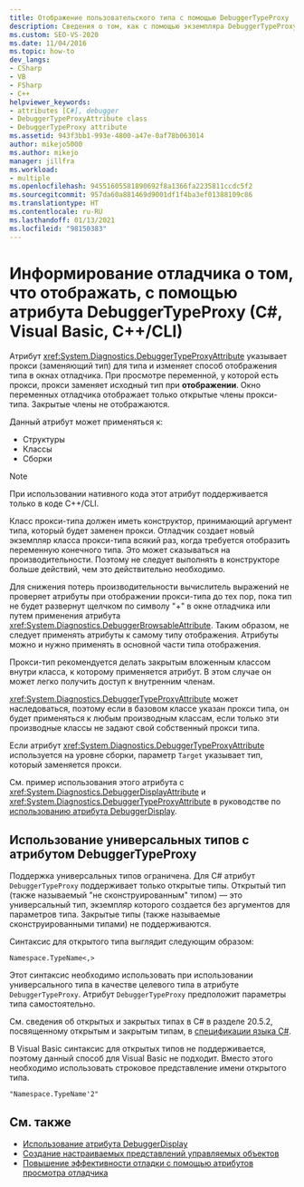 ```yaml
---
title: Отображение пользовательского типа с помощью DebuggerTypeProxy | Документация Майкрософт
description: Сведения о том, как с помощью экземпляра DebuggerTypeProxyAttribute указать прокси (замещающий тип) для типа, чтобы изменить способ отображения типа в окнах отладчика.
ms.custom: SEO-VS-2020
ms.date: 11/04/2016
ms.topic: how-to
dev_langs:
- CSharp
- VB
- FSharp
- C++
helpviewer_keywords:
- attributes [C#], debugger
- DebuggerTypeProxyAttribute class
- DebuggerTypeProxy attribute
ms.assetid: 943f3bb1-993e-4800-a47e-0af78b063014
author: mikejo5000
ms.author: mikejo
manager: jillfra
ms.workload:
- multiple
ms.openlocfilehash: 94551605581890692f8a1366fa2235811ccdc5f2
ms.sourcegitcommit: 957da60a881469d9001df1f4ba3ef01388109c86
ms.translationtype: HT
ms.contentlocale: ru-RU
ms.lasthandoff: 01/13/2021
ms.locfileid: "98150383"
---
```

# <a name="tell-the-debugger-what-type-to-show-using-debuggertypeproxy-attribute-c-visual-basic-ccli"></a>Информирование отладчика о том, что отображать, с помощью атрибута DebuggerTypeProxy (C#, Visual Basic, C++/CLI)

Атрибут <xref:System.Diagnostics.DebuggerTypeProxyAttribute> указывает прокси (заменяющий тип) для типа и изменяет способ отображения типа в окнах отладчика. При просмотре переменной, у которой есть прокси, прокси заменяет исходный тип при **отображении**. Окно переменных отладчика отображает только открытые члены прокси-типа. Закрытые члены не отображаются.

Данный атрибут может применяться к:

- Структуры
- Классы
- Сборки

> [!NOTE]
> При использовании нативного кода этот атрибут поддерживается только в коде C++/CLI.

Класс прокси-типа должен иметь конструктор, принимающий аргумент типа, который будет заменен прокси. Отладчик создает новый экземпляр класса прокси-типа всякий раз, когда требуется отобразить переменную конечного типа. Это может сказываться на производительности. Поэтому не следует выполнять в конструкторе больше действий, чем это действительно необходимо.

Для снижения потерь производительности вычислитель выражений не проверяет атрибуты при отображении прокси-типа до тех пор, пока тип не будет развернут щелчком по символу "+" в окне отладчика или путем применения атрибута <xref:System.Diagnostics.DebuggerBrowsableAttribute>. Таким образом, не следует применять атрибуты к самому типу отображения. Атрибуты можно и нужно применять в основной части типа отображения.

Прокси-тип рекомендуется делать закрытым вложенным классом внутри класса, к которому применяется атрибут. В этом случае он может легко получить доступ к внутренним членам.

<xref:System.Diagnostics.DebuggerTypeProxyAttribute> может наследоваться, поэтому если в базовом классе указан прокси типа, он будет применяться к любым производным классам, если только эти производные классы не задают свой собственный прокси типа.

Если атрибут <xref:System.Diagnostics.DebuggerTypeProxyAttribute> используется на уровне сборки, параметр `Target` указывает тип, который заменяется прокси.

См. пример использования этого атрибута с <xref:System.Diagnostics.DebuggerDisplayAttribute> и <xref:System.Diagnostics.DebuggerTypeProxyAttribute> в руководстве по [использованию атрибута DebuggerDisplay](../debugger/using-the-debuggerdisplay-attribute.md).

## <a name="using-generics-with-debuggertypeproxy"></a>Использование универсальных типов с атрибутом DebuggerTypeProxy

Поддержка универсальных типов ограничена. Для C# атрибут `DebuggerTypeProxy` поддерживает только открытые типы. Открытый тип (также называемый "не сконструированным" типом) — это универсальный тип, экземпляр которого создается без аргументов для параметров типа. Закрытые типы (также называемые сконструированными типами) не поддерживаются.

Синтаксис для открытого типа выглядит следующим образом:

`Namespace.TypeName<,>`

Этот синтаксис необходимо использовать при использовании универсального типа в качестве целевого типа в атрибуте `DebuggerTypeProxy`. Атрибут `DebuggerTypeProxy` предположит параметры типа самостоятельно.

См. сведения об открытых и закрытых типах в C# в разделе 20.5.2, посвященному открытым и закрытым типам, в [спецификации языка C#](/dotnet/csharp/language-reference/language-specification).

В Visual Basic синтаксис для открытых типов не поддерживается, поэтому данный способ для Visual Basic не подходит. Вместо этого необходимо использовать строковое представление имени открытого типа.

`"Namespace.TypeName'2"`

## <a name="see-also"></a>См. также

- [Использование атрибута DebuggerDisplay](../debugger/using-the-debuggerdisplay-attribute.md)
- [Создание настраиваемых представлений управляемых объектов](../debugger/create-custom-views-of-managed-objects.md)
- [Повышение эффективности отладки с помощью атрибутов просмотра отладчика](/dotnet/framework/debug-trace-profile/enhancing-debugging-with-the-debugger-display-attributes)
